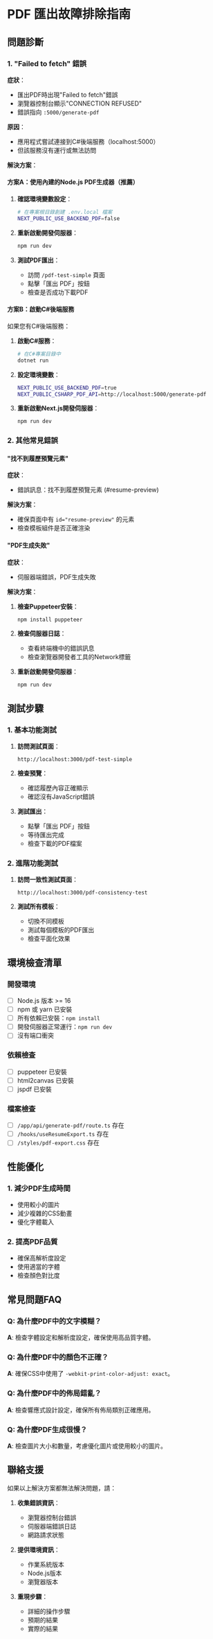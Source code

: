 # PDF 匯出故障排除指南

## 問題診斷

### 1. "Failed to fetch" 錯誤

**症狀**：
- 匯出PDF時出現"Failed to fetch"錯誤
- 瀏覽器控制台顯示"CONNECTION REFUSED"
- 錯誤指向 `:5000/generate-pdf`

**原因**：
- 應用程式嘗試連接到C#後端服務（localhost:5000）
- 但該服務沒有運行或無法訪問

**解決方案**：

#### 方案A：使用內建的Node.js PDF生成器（推薦）

1. **確認環境變數設定**：
   ```bash
   # 在專案根目錄創建 .env.local 檔案
   NEXT_PUBLIC_USE_BACKEND_PDF=false
   ```

2. **重新啟動開發伺服器**：
   ```bash
   npm run dev
   ```

3. **測試PDF匯出**：
   - 訪問 `/pdf-test-simple` 頁面
   - 點擊「匯出 PDF」按鈕
   - 檢查是否成功下載PDF

#### 方案B：啟動C#後端服務

如果您有C#後端服務：

1. **啟動C#服務**：
   ```bash
   # 在C#專案目錄中
   dotnet run
   ```

2. **設定環境變數**：
   ```bash
   NEXT_PUBLIC_USE_BACKEND_PDF=true
   NEXT_PUBLIC_CSHARP_PDF_API=http://localhost:5000/generate-pdf
   ```

3. **重新啟動Next.js開發伺服器**：
   ```bash
   npm run dev
   ```

### 2. 其他常見錯誤

#### "找不到履歷預覽元素"

**症狀**：
- 錯誤訊息：找不到履歷預覽元素 (#resume-preview)

**解決方案**：
- 確保頁面中有 `id="resume-preview"` 的元素
- 檢查模板組件是否正確渲染

#### "PDF生成失敗"

**症狀**：
- 伺服器端錯誤，PDF生成失敗

**解決方案**：
1. **檢查Puppeteer安裝**：
   ```bash
   npm install puppeteer
   ```

2. **檢查伺服器日誌**：
   - 查看終端機中的錯誤訊息
   - 檢查瀏覽器開發者工具的Network標籤

3. **重新啟動開發伺服器**：
   ```bash
   npm run dev
   ```

## 測試步驟

### 1. 基本功能測試

1. **訪問測試頁面**：
   ```
   http://localhost:3000/pdf-test-simple
   ```

2. **檢查預覽**：
   - 確認履歷內容正確顯示
   - 確認沒有JavaScript錯誤

3. **測試匯出**：
   - 點擊「匯出 PDF」按鈕
   - 等待匯出完成
   - 檢查下載的PDF檔案

### 2. 進階功能測試

1. **訪問一致性測試頁面**：
   ```
   http://localhost:3000/pdf-consistency-test
   ```

2. **測試所有模板**：
   - 切換不同模板
   - 測試每個模板的PDF匯出
   - 檢查平面化效果

## 環境檢查清單

### 開發環境

- [ ] Node.js 版本 >= 16
- [ ] npm 或 yarn 已安裝
- [ ] 所有依賴已安裝：`npm install`
- [ ] 開發伺服器正常運行：`npm run dev`
- [ ] 沒有端口衝突

### 依賴檢查

- [ ] puppeteer 已安裝
- [ ] html2canvas 已安裝
- [ ] jspdf 已安裝

### 檔案檢查

- [ ] `/app/api/generate-pdf/route.ts` 存在
- [ ] `/hooks/useResumeExport.ts` 存在
- [ ] `/styles/pdf-export.css` 存在

## 性能優化

### 1. 減少PDF生成時間

- 使用較小的圖片
- 減少複雜的CSS動畫
- 優化字體載入

### 2. 提高PDF品質

- 確保高解析度設定
- 使用適當的字體
- 檢查顏色對比度

## 常見問題FAQ

### Q: 為什麼PDF中的文字模糊？

**A**: 檢查字體設定和解析度設定，確保使用高品質字體。

### Q: 為什麼PDF中的顏色不正確？

**A**: 確保CSS中使用了 `-webkit-print-color-adjust: exact`。

### Q: 為什麼PDF中的佈局錯亂？

**A**: 檢查響應式設計設定，確保所有佈局類別正確應用。

### Q: 為什麼PDF生成很慢？

**A**: 檢查圖片大小和數量，考慮優化圖片或使用較小的圖片。

## 聯絡支援

如果以上解決方案都無法解決問題，請：

1. **收集錯誤資訊**：
   - 瀏覽器控制台錯誤
   - 伺服器端錯誤日誌
   - 網路請求狀態

2. **提供環境資訊**：
   - 作業系統版本
   - Node.js版本
   - 瀏覽器版本

3. **重現步驟**：
   - 詳細的操作步驟
   - 預期的結果
   - 實際的結果 